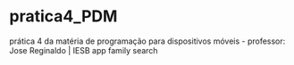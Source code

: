 # pratica4_PDM
prática 4 da matéria de programação para dispositivos móveis - professor: Jose Reginaldo | IESB
app family search
